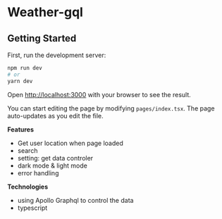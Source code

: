 # Weather-gql

## Getting Started

First, run the development server:

```bash
npm run dev
# or
yarn dev
```

Open [http://localhost:3000](http://localhost:3000) with your browser to see the result.

You can start editing the page by modifying `pages/index.tsx`. The page auto-updates as you edit the file.

**Features**
- Get user location when page loaded
- search
- setting: get data controler
- dark mode & light mode
- error handling

**Technologies**
- using Apollo Graphql to control the data
- typescript
